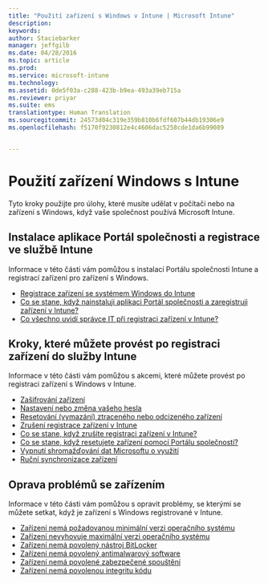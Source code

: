 ```yaml
---
title: "Použití zařízení s Windows v Intune | Microsoft Intune"
description: 
keywords: 
author: Staciebarker
manager: jeffgilb
ms.date: 04/28/2016
ms.topic: article
ms.prod: 
ms.service: microsoft-intune
ms.technology: 
ms.assetid: 0de5f03a-c288-423b-b9ea-493a39eb715a
ms.reviewer: priyar
ms.suite: ems
translationtype: Human Translation
ms.sourcegitcommit: 24573d04c319e359b810b6fdf607b44db19306e9
ms.openlocfilehash: f5170f9230812e4c4606dac5258cde1da6b99089


---
```


# Použití zařízení Windows s Intune

Tyto kroky použijte pro úlohy, které musíte udělat v počítači nebo na zařízení s Windows, když vaše společnost používá Microsoft Intune.

## Instalace aplikace Portál společnosti a registrace ve službě Intune

Informace v této části vám pomůžou s instalací Portálu společnosti Intune a registrací zařízení pro zařízení s Windows.

- [Registrace zařízení se systémem Windows do Intune](enroll-your-device-in-intune-windows.md)
- [Co se stane, když nainstaluji aplikaci Portál společnosti a zaregistruji zařízení v Intune?](what-happens-if-you-install-the-company-portal-app-and-enroll-your-device-in-intune-windows.md)
- [Co všechno uvidí správce IT při registraci zařízení v Intune?](what-can-your-it-administrator-see-when-you-enroll-your-device-in-intune-windows.md)

## Kroky, které můžete provést po registraci zařízení do služby Intune

Informace v této části vám pomůžou s akcemi, které můžete provést po registraci zařízení s Windows v Intune.

- [Zašifrování zařízení](encrypt-your-device-windows.md)
- [Nastavení nebo změna vašeho hesla](set-or-change-your-password-windows.md)
- [Resetování (vymazání) ztraceného nebo odcizeného zařízení](reset-erase-your-lost-or-stolen-device-windows.md)
- [Zrušení registrace zařízení v Intune](unenroll-your-device-from-intune-windows.md)
- [Co se stane, když zrušíte registraci zařízení v Intune?](what-happens-if-you-unenroll-your-device-from-intune-windows.md)
- [Co se stane, když resetujete zařízení pomocí Portálu společnosti?](what-happens-if-you-reset-your-device-using-the-company-portal-windows.md)
- [Vypnutí shromažďování dat Microsoftu o využití](turn-off-microsoft-usage-data-collection-windows.md)
- [Ruční synchronizace zařízení](sync-your-device-manually-windows.md)

## Oprava problémů se zařízením

Informace v této části vám pomůžou s opravit problémy, se kterými se můžete setkat, když je zařízení s Windows registrované v Intune.

- [Zařízení nemá požadovanou minimální verzi operačního systému](device-doesnt-have-the-required-minimum-operating-system-version-windows.md)
- [Zařízení nevyhovuje maximální verzi operačního systému](device-doesnt-comply-with-maximum-operating-system-version-windows.md)
- [Zařízení nemá povolený nástroj BitLocker](device-doesnt-have-bitlocker-enabled-windows.md)
- [Zařízení nemá povolený antimalwarový software](device-doesnt-have-antimalware-software-enabled-windows.md)
- [Zařízení nemá povolené zabezpečené spouštění](device-doesnt-have-secure-boot-enabled-windows.md)
- [Zařízení nemá povolenou integritu kódu](device-doesnt-have-code-integrity-enabled-windows.md)





<!--HONumber=Jun16_HO5-->



